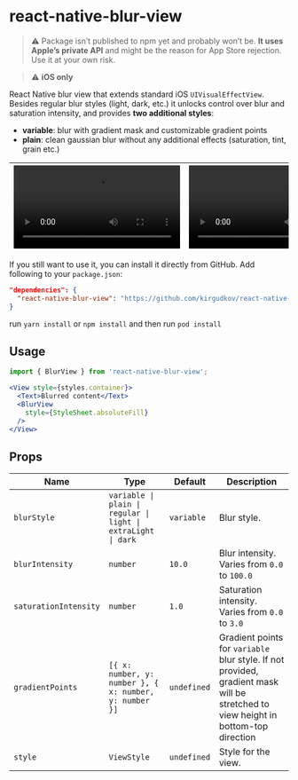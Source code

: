 # react-native-blur-view

> ⚠️ Package isn’t published to npm yet and probably won’t be. **It uses Apple’s private API** and might be
> the reason for App Store rejection. Use it at your own risk.

> ⚠️ **iOS only**

React Native blur view that extends standard iOS `UIVisualEffectView`. Besides regular blur styles (light, dark, etc.) 
it unlocks control over blur and saturation intensity, and provides **two additional styles**:
- **variable**: blur with gradient mask and customizable gradient points
- **plain**: clean gaussian blur without any additional effects (saturation, tint, grain etc.)

| <video src="https://github.com/user-attachments/assets/7ab36d8c-9735-4782-b31f-b3612f129fb1"> | <video src="https://github.com/user-attachments/assets/836c0cbb-a148-483b-95bd-d5e4d8d16b1a">|
|-|-|

If you still want to use it, you can install it directly from GitHub. Add following to your `package.json`:

```json
"dependencies": {
  "react-native-blur-view": "https://github.com/kirgudkov/react-native-blur-view.git"
}
```

run `yarn install` or `npm install` and then run `pod install`

## Usage

```jsx
import { BlurView } from 'react-native-blur-view';

<View style={styles.container}>
  <Text>Blurred content</Text>
  <BlurView
    style={StyleSheet.absoluteFill}
  />
</View>
```

## Props

| Name                  | Type                                                                        | Default     | Description                                                                                                                        |
|-----------------------|-----------------------------------------------------------------------------|-------------|------------------------------------------------------------------------------------------------------------------------------------|
| `blurStyle`           | `variable \| plain \| regular \| light \| extraLight \| dark` | `variable`  | Blur style.                                                                                                                        |
| `blurIntensity`       | `number`                                                                    | `10.0`      | Blur intensity. Varies from `0.0` to `100.0`                                                                                       |
| `saturationIntensity` | `number`                                                                    | `1.0`       | Saturation intensity. Varies from `0.0` to `3.0`                                                                                   |
| `gradientPoints`      | `[{ x: number, y: number }, { x: number, y: number }]`                                              | `undefined` | Gradient points for `variable` blur style. If not provided, gradient mask will be stretched to view height in bottom-top direction |
| `style`               | `ViewStyle`                                                                 | `undefined` | Style for the view.                                                                                                                |

